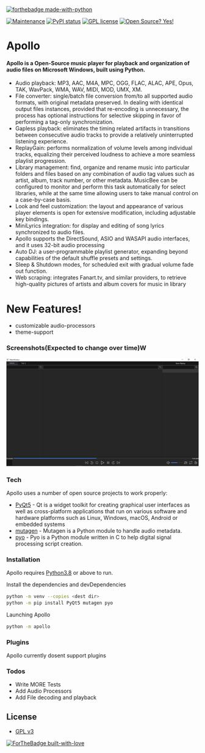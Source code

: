 [![forthebadge made-with-python](http://ForTheBadge.com/images/badges/made-with-python.svg)](https://www.python.org/)

[![Maintenance](https://img.shields.io/badge/Maintained%3F-yes-green.svg)](https://GitHub.com/Naereen/StrapDown.js/graphs/commit-activity)
[![PyPI status](https://img.shields.io/pypi/status/ansicolortags.svg)](https://pypi.python.org/pypi/ansicolortags/)
[![GPL license](https://img.shields.io/badge/License-GPL-blue.svg)](http://perso.crans.org/besson/LICENSE.html)
[![Open Source? Yes!](https://badgen.net/badge/Open%20Source%20%3F/Yes%21/blue?icon=github)](https://github.com/Naereen/badges/)


# Apollo
#### Apollo is a Open-Source music player for playback and organization of audio files on Microsoft   Windows, built using Python.

- Audio playback: MP3, AAC, M4A, MPC, OGG, FLAC, ALAC, APE, Opus, TAK, WavPack, WMA, WAV, MIDI, MOD, UMX, XM.
- File converter: single/batch file conversion from/to all supported audio formats, with original metadata preserved. In dealing with identical output files instances, provided that re-encoding is unnecessary, the process has optional instructions for selective skipping in favor of performing a tag-only synchronization.
- Gapless playback: eliminates the timing related artifacts in transitions between consecutive audio tracks to provide a relatively uninterrupted listening experience.
- ReplayGain: performs normalization of volume levels among individual tracks, equalizing their perceived loudness to achieve a more seamless playlist progression.
- Library management: find, organize and rename music into particular folders and files based on any combination of audio tag values such as artist, album, track number, or other metadata. MusicBee can be configured to monitor and perform this task automatically for select libraries, while at the same time allowing users to take manual control on a case-by-case basis.
- Look and feel customization: the layout and appearance of various player elements is open for extensive modification, including adjustable key bindings.
- MiniLyrics integration: for display and editing of song lyrics synchronized to audio files.
- Apollo supports the DirectSound, ASIO and WASAPI audio interfaces, and it uses 32-bit audio processing
- Auto DJ: a user-programmable playlist generator, expanding beyond capabilities of the default shuffle presets and settings.
- Sleep & Shutdown modes, for scheduled exit with gradual volume fade out function.
- Web scraping: integrates Fanart.tv, and similar providers, to retrieve high-quality pictures of artists and album covers for music in library

# New Features!
- customizable audio-processors
- theme-support

### Screenshots(Expected to change over time)W
![MainWindow](examples\mainwindow.PNG?raw=true "MainWindow")
### Tech

Apollo uses a number of open source projects to work properly:

* [PyQt5] - Qt is a widget toolkit for creating graphical user interfaces as well as cross-platform applications that run on various software and hardware platforms such as Linux, Windows, macOS, Android or embedded systems
* [mutagen] - Mutagen is a Python module to handle audio metadata.
* [pyo] - Pyo is a Python module written in C to help digital signal processing script creation.

### Installation

Apollo requires [Python3.8] or above to run.

Install the dependencies and devDependencies
```sh
python -m venv --copies <dest dir>
python -m pip install PyQt5 mutagen pyo
```

Launching Apollo
```sh
python -m apollo
```

### Plugins

Apollo currently dosent support plugins

### Todos

 - Write MORE Tests
 - Add Audio Processors
 - Add File decoding and playback

License
----
- [GPL v3]

[![ForTheBadge built-with-love](http://ForTheBadge.com/images/badges/built-with-love.svg)](https://GitHub.com/Naereen/)


[pyo]: <http://ajaxsoundstudio.com/software/pyo/>
[PyQt5]: <https://www.qt.io/>
[mutagen]: <https://mutagen.readthedocs.io/en/latest/>
[Python3.8]: <https://www.python.org/>
[GPL v3]: <https://github.com/UGLYclown999/Apollo/blob/master/LICENSE>
